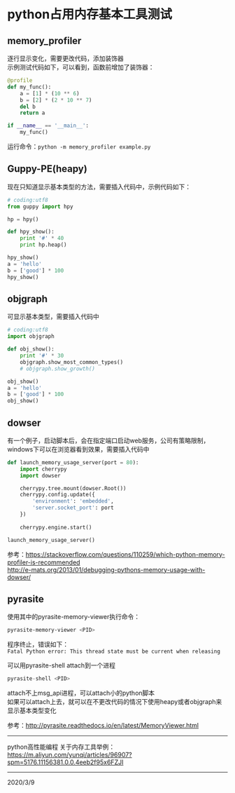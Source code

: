 # python占用内存基本工具测试

## memory_profiler
逐行显示变化，需要更改代码，添加装饰器  
示例测试代码如下，可以看到，函数前增加了装饰器：  
```python
@profile
def my_func():
    a = [1] * (10 ** 6)
    b = [2] * (2 * 10 ** 7)
    del b
    return a

if __name__ == '__main__':
    my_func()
```
运行命令：`python -m memory_profiler example.py`  


## Guppy-PE(heapy)
现在只知道显示基本类型的方法，需要插入代码中，示例代码如下：  
```python
# coding:utf8
from guppy import hpy

hp = hpy()

def hpy_show():
    print '#' * 40
    print hp.heap()

hpy_show()
a = 'hello'
b = ['good'] * 100
hpy_show()
```


## objgraph
可显示基本类型，需要插入代码中  
```python 
# coding:utf8
import objgraph

def obj_show():
    print '#' * 30
    objgraph.show_most_common_types()
    # objgraph.show_growth()

obj_show()
a = 'hello'
b = ['good'] * 100
obj_show()
```


## dowser
有一个例子，启动脚本后，会在指定端口启动web服务，公司有策略限制，windows下可以在浏览器看到效果，需要插入代码中  
```python
def launch_memory_usage_server(port = 80):
    import cherrypy
    import dowser

    cherrypy.tree.mount(dowser.Root())
    cherrypy.config.update({
        'environment': 'embedded',
        'server.socket_port': port
    })
                                       
    cherrypy.engine.start()

launch_memory_usage_server()
```
参考：https://stackoverflow.com/questions/110259/which-python-memory-profiler-is-recommended  
http://e-mats.org/2013/01/debugging-pythons-memory-usage-with-dowser/  


## pyrasite
使用其中的pyrasite-memory-viewer执行命令：  
```bash
pyrasite-memory-viewer <PID>
```
程序终止，错误如下：  
`Fatal Python error: This thread state must be current when releasing`  

可以用pyrasite-shell attach到一个进程  
```python
pyrasite-shell <PID>
```
attach不上msg_api进程，可以attach小的python脚本  
如果可以attach上去，就可以在不更改代码的情况下使用heapy或者objgraph来显示基本类型变化  

参考：http://pyrasite.readthedocs.io/en/latest/MemoryViewer.html  


---

python高性能编程 关于内存工具举例：  
https://m.aliyun.com/yunqi/articles/96907?spm=5176.11156381.0.0.4eeb2f95x6FZJI  


---
2020/3/9  

